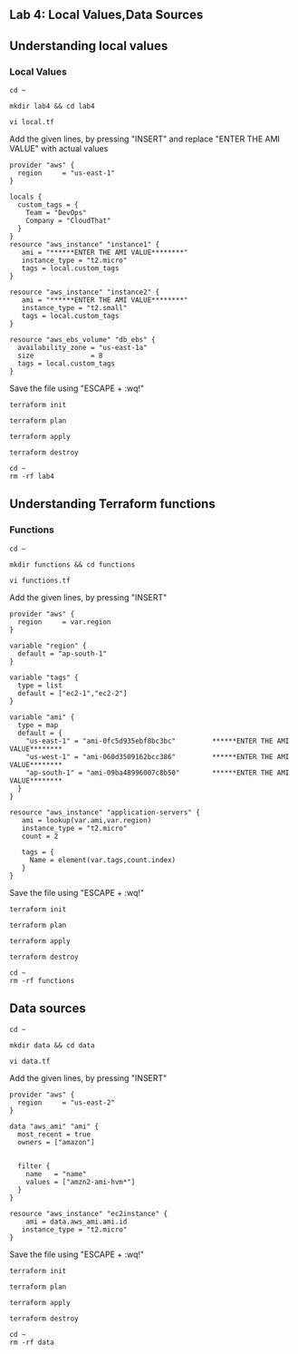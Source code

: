 ## Lab 4: Local Values,Data Sources
## Understanding local values

### Local Values 
```
cd ~
```
```
mkdir lab4 && cd lab4
```
```
vi local.tf
```
Add the given lines, by pressing "INSERT" and replace "ENTER THE AMI VALUE" with actual values
```
provider "aws" {
  region     = "us-east-1"
}

locals {
  custom_tags = {
    Team = "DevOps"
    Company = "CloudThat"
  }
}
resource "aws_instance" "instance1" {
   ami = "******ENTER THE AMI VALUE********"
   instance_type = "t2.micro"
   tags = local.custom_tags
}

resource "aws_instance" "instance2" {
   ami = "******ENTER THE AMI VALUE********"
   instance_type = "t2.small"
   tags = local.custom_tags
}

resource "aws_ebs_volume" "db_ebs" {
  availability_zone = "us-east-1a"
  size              = 8
  tags = local.custom_tags
}
```

Save the file using "ESCAPE + :wq!"
```
terraform init
```
```
terraform plan
```
```
terraform apply
```
```
terraform destroy
```
```
cd ~
rm -rf lab4
```
## Understanding Terraform functions 
### Functions
```
cd ~
```
```
mkdir functions && cd functions
```
```
vi functions.tf
```
Add the given lines, by pressing "INSERT" 
```
provider "aws" {
  region     = var.region
}

variable "region" {
  default = "ap-south-1"
}

variable "tags" {
  type = list
  default = ["ec2-1","ec2-2"]
}

variable "ami" {
  type = map
  default = {
    "us-east-1" = "ami-0fc5d935ebf8bc3bc"         ******ENTER THE AMI VALUE********
    "us-west-1" = "ami-060d3509162bcc386"         ******ENTER THE AMI VALUE********
    "ap-south-1" = "ami-09ba48996007c8b50"        ******ENTER THE AMI VALUE********
  }
}

resource "aws_instance" "application-servers" {
   ami = lookup(var.ami,var.region)
   instance_type = "t2.micro"
   count = 2

   tags = {
     Name = element(var.tags,count.index)
   }
}
```

Save the file using "ESCAPE + :wq!"
```
terraform init
```
```
terraform plan
```
```
terraform apply
```
```
terraform destroy
```
```
cd ~
rm -rf functions
```
## Data sources

```
cd ~
```
```
mkdir data && cd data
```
```
vi data.tf
```

Add the given lines, by pressing "INSERT" 
```
provider "aws" {
  region     = "us-east-2"
}

data "aws_ami" "ami" {
  most_recent = true
  owners = ["amazon"]


  filter {
    name   = "name"
    values = ["amzn2-ami-hvm*"]
  }
}

resource "aws_instance" "ec2instance" {
    ami = data.aws_ami.ami.id
   instance_type = "t2.micro"
}
```

Save the file using "ESCAPE + :wq!"

```
terraform init
```
```
terraform plan
```
```
terraform apply
```
```
terraform destroy
```
```
cd ~
rm -rf data
```
